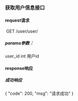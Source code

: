 ### 获取用户信息接口



#### request请求

​	GET /user/user/

##### params参数：

user_id  int 用户id


#### response响应


##### 成功响应

{
    "code": 200,
    "msg": "请求成功"
}
